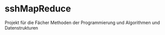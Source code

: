 sshMapReduce
============

Projekt für die Fächer Methoden der Programmierung und Algorithmen und Datenstrukturen
